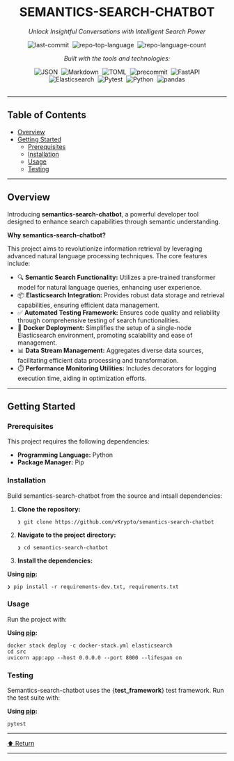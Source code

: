 <div id="top" class="">

<div align="center" class="text-center">
<h1>SEMANTICS-SEARCH-CHATBOT</h1>
<p><em>Unlock Insightful Conversations with Intelligent Search Power</em></p>

<img alt="last-commit" src="https://img.shields.io/github/last-commit/vKrypto/semantics-search-chatbot?style=flat&amp;logo=git&amp;logoColor=white&amp;color=0080ff" class="inline-block mx-1" style="margin: 0px 2px;">
<img alt="repo-top-language" src="https://img.shields.io/github/languages/top/vKrypto/semantics-search-chatbot?style=flat&amp;color=0080ff" class="inline-block mx-1" style="margin: 0px 2px;">
<img alt="repo-language-count" src="https://img.shields.io/github/languages/count/vKrypto/semantics-search-chatbot?style=flat&amp;color=0080ff" class="inline-block mx-1" style="margin: 0px 2px;">
<p><em>Built with the tools and technologies:</em></p>
<img alt="JSON" src="https://img.shields.io/badge/JSON-000000.svg?style=flat&amp;logo=JSON&amp;logoColor=white" class="inline-block mx-1" style="margin: 0px 2px;">
<img alt="Markdown" src="https://img.shields.io/badge/Markdown-000000.svg?style=flat&amp;logo=Markdown&amp;logoColor=white" class="inline-block mx-1" style="margin: 0px 2px;">
<img alt="TOML" src="https://img.shields.io/badge/TOML-9C4121.svg?style=flat&amp;logo=TOML&amp;logoColor=white" class="inline-block mx-1" style="margin: 0px 2px;">
<img alt="precommit" src="https://img.shields.io/badge/precommit-FAB040.svg?style=flat&amp;logo=pre-commit&amp;logoColor=black" class="inline-block mx-1" style="margin: 0px 2px;">
<img alt="FastAPI" src="https://img.shields.io/badge/FastAPI-009688.svg?style=flat&amp;logo=FastAPI&amp;logoColor=white" class="inline-block mx-1" style="margin: 0px 2px;">
<br>
<img alt="Elasticsearch" src="https://img.shields.io/badge/Elasticsearch-005571.svg?style=flat&amp;logo=Elasticsearch&amp;logoColor=white" class="inline-block mx-1" style="margin: 0px 2px;">
<img alt="Pytest" src="https://img.shields.io/badge/Pytest-0A9EDC.svg?style=flat&amp;logo=Pytest&amp;logoColor=white" class="inline-block mx-1" style="margin: 0px 2px;">
<img alt="Python" src="https://img.shields.io/badge/Python-3776AB.svg?style=flat&amp;logo=Python&amp;logoColor=white" class="inline-block mx-1" style="margin: 0px 2px;">
<img alt="pandas" src="https://img.shields.io/badge/pandas-150458.svg?style=flat&amp;logo=pandas&amp;logoColor=white" class="inline-block mx-1" style="margin: 0px 2px;">
</div>
<br>
<hr>
<h2>Table of Contents</h2>
<ul class="list-disc pl-4 my-0">
<li class="my-0"><a href="#overview">Overview</a></li>
<li class="my-0"><a href="#getting-started">Getting Started</a>
<ul class="list-disc pl-4 my-0">
<li class="my-0"><a href="#prerequisites">Prerequisites</a></li>
<li class="my-0"><a href="#installation">Installation</a></li>
<li class="my-0"><a href="#usage">Usage</a></li>
<li class="my-0"><a href="#testing">Testing</a></li>
</ul>
</li>
</ul>
<hr>
<h2>Overview</h2>
<p>Introducing <strong>semantics-search-chatbot</strong>, a powerful developer tool designed to enhance search capabilities through semantic understanding.</p>
<p><strong>Why semantics-search-chatbot?</strong></p>
<p>This project aims to revolutionize information retrieval by leveraging advanced natural language processing techniques. The core features include:</p>
<ul class="list-disc pl-4 my-0">
<li class="my-0">🔍 <strong>Semantic Search Functionality:</strong> Utilizes a pre-trained transformer model for natural language queries, enhancing user experience.</li>
<li class="my-0">📦 <strong>Elasticsearch Integration:</strong> Provides robust data storage and retrieval capabilities, ensuring efficient data management.</li>
<li class="my-0">✅ <strong>Automated Testing Framework:</strong> Ensures code quality and reliability through comprehensive testing of search functionalities.</li>
<li class="my-0">🐳 <strong>Docker Deployment:</strong> Simplifies the setup of a single-node Elasticsearch environment, promoting scalability and ease of management.</li>
<li class="my-0">📊 <strong>Data Stream Management:</strong> Aggregates diverse data sources, facilitating efficient data processing and transformation.</li>
<li class="my-0">⏱️ <strong>Performance Monitoring Utilities:</strong> Includes decorators for logging execution time, aiding in optimization efforts.</li>
</ul>
<hr>
<h2>Getting Started</h2>
<h3>Prerequisites</h3>
<p>This project requires the following dependencies:</p>
<ul class="list-disc pl-4 my-0">
<li class="my-0"><strong>Programming Language:</strong> Python</li>
<li class="my-0"><strong>Package Manager:</strong> Pip</li>
</ul>
<h3>Installation</h3>
<p>Build semantics-search-chatbot from the source and intsall dependencies:</p>
<ol>
<li class="my-0">
<p><strong>Clone the repository:</strong></p>
<pre><code class="language-sh">❯ git clone https://github.com/vKrypto/semantics-search-chatbot
</code></pre>
</li>
<li class="my-0">
<p><strong>Navigate to the project directory:</strong></p>
<pre><code class="language-sh">❯ cd semantics-search-chatbot
</code></pre>
</li>
<li class="my-0">
<p><strong>Install the dependencies:</strong></p>
</li>
</ol>
<p><strong>Using <a href="https://pypi.org/project/pip/">pip</a>:</strong></p>
<pre><code class="language-sh">❯ pip install -r requirements-dev.txt, requirements.txt
</code></pre>
<h3>Usage</h3>
<p>Run the project with:</p>
<p><strong>Using <a href="https://pypi.org/project/pip/">pip</a>:</strong></p>
<pre><code class="language-sh">docker stack deploy -c docker-stack.yml elasticsearch
cd src
uvicorn app:app --host 0.0.0.0 --port 8000 --lifespan on
</code></pre>
<h3>Testing</h3>
<p>Semantics-search-chatbot uses the {<strong>test_framework</strong>} test framework. Run the test suite with:</p>
<p><strong>Using <a href="https://pypi.org/project/pip/">pip</a>:</strong></p>
<pre><code class="language-sh">pytest
</code></pre>
<hr>
<div align="left" class=""><a href="#top">⬆ Return</a></div>
<hr></div>
